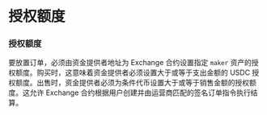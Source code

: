 # 授权额度

### 授权额度

要放置订单，必须由资金提供者地址为 Exchange 合约设置指定 `maker` 资产的授权额度。购买时，这意味着资金提供者必须设置大于或等于支出金额的 USDC 授权额度。出售时，资金提供者必须为条件代币设置大于或等于销售金额的授权额度。这允许 Exchange 合约根据用户创建并由运营商匹配的签名订单指令执行结算。
